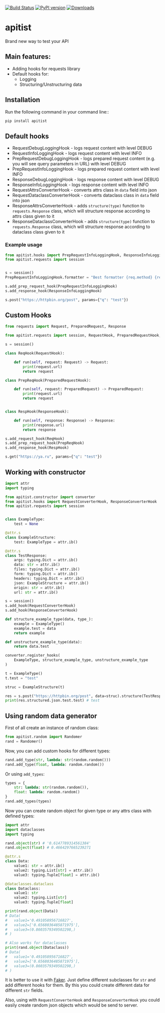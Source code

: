 [![Build Status](https://github.com/zeburek/python-apitist/workflows/Python%20package/badge.svg)](https://github.com/zeburek/python-apitist/actions) [![PyPI version](https://badge.fury.io/py/apitist.svg)](https://badge.fury.io/py/apitist) [![Downloads](https://pepy.tech/badge/apitist)](https://pepy.tech/project/apitist)

# apitist

Brand new way to test your API

## Main features:

- Adding hooks for requests library
- Default hooks for:
    - Logging
    - Structuring/Unstructuring data

## Installation

Run the following command in your command line::
```bash
pip install apitist
```

## Default hooks

  - RequestDebugLoggingHook - logs request content with level DEBUG
  - RequestInfoLoggingHook - logs request content with level INFO
  - PrepRequestDebugLoggingHook - logs prepared request content (e.g. you will see query parameters in URL) with level DEBUG
  - PrepRequestInfoLoggingHook - logs prepared request content with level INFO
  - ResponseDebugLoggingHook - logs response content with level DEBUG
  - ResponseInfoLoggingHook - logs response content with level INFO
  - RequestAttrsConverterHook - converts attrs class in `data` field into json
  - RequestDataclassConverterHook - converts dataclass class in `data` field into json
  - ResponseAttrsConverterHook - adds `structure(type)` function to `requests.Response` class, which will structure
  response according to attrs class given to it
  - ResponseDataclassConverterHook - adds `structure(type)` function to `requests.Response` class, which will structure
  response according to dataclass class given to it

### Example usage

```python
from apitist.hooks import PrepRequestInfoLoggingHook, ResponseInfoLoggingHook
from apitist.requests import session


s = session()
PrepRequestInfoLoggingHook.formatter = "Best formatter {req.method} {req.url}"

s.add_prep_request_hook(PrepRequestInfoLoggingHook)
s.add_response_hook(ResponseInfoLoggingHook)

s.post("https://httpbin.org/post", params={"q": "test"})
```

## Custom Hooks

```python
from requests import Request, PreparedRequest, Response

from apitist.requests import session, RequestHook, PreparedRequestHook, ResponseHook

s = session()

class ReqHook(RequestHook):

    def run(self, request: Request) -> Request:
        print(request.url)
        return request

class PrepReqHook(PreparedRequestHook):

    def run(self, request: PreparedRequest) -> PreparedRequest:
        print(request.url)
        return request


class RespHook(ResponseHook):

    def run(self, response: Response) -> Response:
        print(response.url)
        return response

s.add_request_hook(ReqHook)
s.add_prep_request_hook(PrepReqHook)
s.add_response_hook(RespHook)

s.get("https://ya.ru", params={"q": "test"})
```

## Working with constructor

```python
import attr
import typing

from apitist.constructor import converter
from apitist.hooks import RequestConverterHook, ResponseConverterHook
from apitist.requests import session


class ExampleType:
    test = None

@attr.s
class ExampleStructure:
    test: ExampleType = attr.ib()

@attr.s
class TestResponse:
    args: typing.Dict = attr.ib()
    data: str = attr.ib()
    files: typing.Dict = attr.ib()
    form: typing.Dict = attr.ib()
    headers: typing.Dict = attr.ib()
    json: ExampleStructure = attr.ib()
    origin: str = attr.ib()
    url: str = attr.ib()

s = session()
s.add_hook(RequestConverterHook)
s.add_hook(ResponseConverterHook)

def structure_example_type(data, type_):
    example = ExampleType()
    example.test = data
    return example

def unstructure_example_type(data):
    return data.test

converter.register_hooks(
    ExampleType, structure_example_type, unstructure_example_type
)

t = ExampleType()
t.test = "test"

struc = ExampleStructure(t)

res = s.post("https://httpbin.org/post", data=struc).structure(TestResponse)
print(res.structured.json.test.test) # test
```

## Using random data generator

First of all create an instance of random class:

```python
from apitist.random import Randomer
rand = Randomer()
```

Now, you can add custom hooks for different types:

```python
rand.add_type(str, lambda: str(random.random()))
rand.add_type(float, lambda: random.random())
```

Or using `add_types`:

```python
types = {
    str: lambda: str(random.random()),
    float: lambda: random.random()
}
rand.add_types(types)
```

Now you can create random object for given type or any attrs class with
defined types:

```python
import attr
import dataclasses
import typing

rand.object(str) # '0.6147789314561384'
rand.object(float) # 0.4664297665239271

@attr.s
class Data:
    value1: str = attr.ib()
    value2: typing.List[str] = attr.ib()
    value3: typing.Tuple[float] = attr.ib()

@dataclasses.dataclass
class Dataclass:
    value1: str
    value2: typing.List[str]
    value3: typing.Tuple[float]

print(rand.object(Data))
# Data(
#   value1='0.491058956716827',
#   value2=['0.6568036485871975'],
#   value3=(0.8603579349502298,)
# )

# Also works for dataclasses
print(rand.object(Dataclass))
# Data(
#   value1='0.491058956716827',
#   value2=['0.6568036485871975'],
#   value3=(0.8603579349502298,)
# )
```

It is better to use it with [Faker](https://github.com/joke2k/faker).
Just define different subclasses for `str` and add different hooks for them.
By this you could create different data for different `str` fields.

Also, using with `RequestConverterHook` and `ResponseConverterHook`
you could easily create random json objects which would be send to server.
